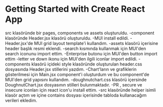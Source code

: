 # Getting Started with Create React App

src klasöründe bir pages, components  ve assets  oluşturuldu. 
-component klasöründe Header.jsx klasörü oluşturuldu.
-MUI install edildi.
-Header.jsx'de MUI grid layout template'i kullandım.
-assets klasörü içerisine header başlık resmi eklendi.
-search kısmında kullanmak için MUI'den search iconunu import ettim.
-Enterprise butonu için MUI'den button import ettim
-letter ve down ikonu için MUI'den ilgili iconlar import edildi.
-components klasörü içideki style klasöründe oluşturulan header.css dosyasında Header.jsx stillerini yazdım.
-Chart'ların ve grafiklerin gösterilmesi için Main.jsx component'i oluşturdum ve bu component'de MUI'den grid yapısını kullandım.
-doughnutchart.css klasörü içersinde DoughnutChart.jsx dosyasının stilleri bulunmaktadır.
-PR , secure ve insecure iconları için react icon'u install ettim.
-src klasöründe helper isimli klasör açtım ve içine contains dosyası içerisinde tabloda kullanacağım verileri ekledim.

